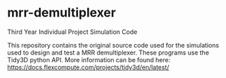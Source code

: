 # mrr-demultiplexer
Third Year Individual Project Simulation Code

This repository contains the original source code used for the simulations used to design and test a MRR demultiplexer.
These programs use the Tidy3D python API. More information can be found here: https://docs.flexcompute.com/projects/tidy3d/en/latest/
